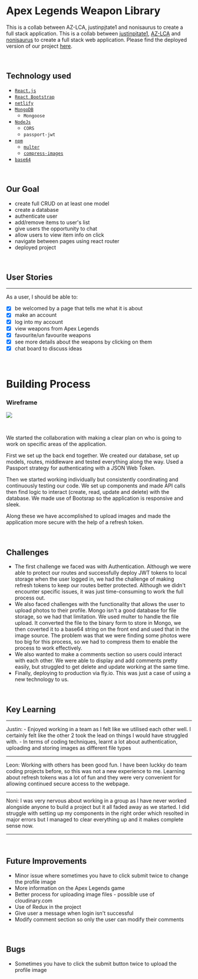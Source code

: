 # Apex Legends Weapon Library

This is a collab between AZ-LCA, justinpjtate1 and nonisaurus to create a full stack application.
This is a collab between [justinpjtate1](https://github.com/justinpjtate1), [AZ-LCA](https://github.com/AZ-LCA) and [nonisaurus](https://github.com/nonisaurus) to create a full stack web application.
Please find the deployed version of our project [here](https://apex-legends-app.netlify.app).

<br>

## Technology used
- [`React.js`](https://reactjs.org/)
- [`React Bootstrap`](https://react-bootstrap.github.io/)
- [`netlify`](https://www.netlify.com/)
- [`MongoDB`](https://mongodb.com/)
    - `Mongoose`
- [`NodeJs`](https://nodejs.org/en/)
    - `CORS`
    - `passport-jwt`
- [`npm`](https://www.npmjs.com/)
    - [`multer`](https://www.npmjs.com/package/multer)
    - [`compress-images`](https://www.npmjs.com/package/compress-images)
- [`base64`](https://www.base64decode.org/)

<br>

## Our Goal
* create full CRUD on at least one model
* create a database
* authenticate user
* add/remove items to user's list
* give users the opportunity to chat 
* allow users to view item info on click
* navigate between pages using react router
* deployed project


<br>

## User Stories
***
As a user, I should be able to:
- [x] be welcomed by a page that tells me what it is about
- [x] make an account
- [x] log into my account
- [x] view weapons from Apex Legends
- [x] favourite/un favourite weapons
- [x] see more details about the weapons by clicking on them
- [x] chat board to discuss ideas

<br>

# Building Process

### Wireframe

![](/wireframe/team_pickles_wireframe_2023.png)

<br>

We started the collaboration with making a clear plan on who is going to work on specific areas of the application. 

First we set up the back end together. We created our database, set up models, routes, middleware and tested everything along the way. Used a Passport strategy for authenticating with a JSON Web Token. 

Then we started working individually but consistently coordinating and continuously testing our code. We set up components and made API calls then find logic to interact (create, read, update and delete) with the database. We made use of Bootsrap so the application is responsive and sleek. 

Along these we have accomplished to upload images and made the application more secure with the help of a refresh token.

<br>

## Challenges

- The first challenge we faced was with Authentication. Although we were able to protect our routes and successfully deploy JWT tokens to local storage when the user logged in, we had the challenge of making refresh tokens to keep our routes better protected. Although we didn't encounter specific issues, it was just time-consuming to work the full process out.
- We also faced challenges with the functionality that allows the user to upload photos to their profile. Mongo isn't a good database for file storage, so we had that limitation. We used multer to handle the file upload. It converted the file to the binary form to store in Mongo, we then coverted it to a base64 string on the front end and used that in the image source. The problem was that we were finding some photos were too big for this process, so we had to compress them to enable the process to work effectively.
- We also wanted to make a comments section so users could interact with each other. We were able to display and add comments pretty easily, but struggled to get delete and update working at the same time.
- Finally, deploying to production via fly.io. This was just a case of using a new technology to us.




<br>

## Key Learning

<hr>
Justin:
- Enjoyed working in a team as I felt like we utilised each other well. I certainly felt like the other 2 took the lead on things I would have struggled with.
- In terms of coding techniques, learnt a lot about authentication, uploading and storing images as different file types
<hr>
Leon: Working with others has been good fun. I have been luckky do team coding projects before, so this was not a new experience to me. Learning about refresh tokens was a lot of fun and they were very convenient for allowing continued secure access to the webpage.
<hr>
Noni: I was very nervous about working in a group as I have never worked alongside anyone to build a project but it all faded away as we started. I did struggle with setting up my components in the right order which resolted in major errors but I managed to clear everything up and it makes complete sense now.
<hr>
 
<br>

## Future Improvements

- Minor issue where sometimes you have to click submit twice to change the profile image
- More information on the Apex Legends game
- Better process for uploading image files - possible use of cloudinary.com
- Use of Redux in the project
- Give user a message when login isn't successful
- Modify comment section so only the user can modify their comments


<br>

## Bugs
- Sometimes you have to click the submit button twice to upload the profile image